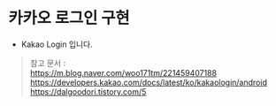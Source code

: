 # 카카오 로그인 구현
* Kakao Login 입니다. <br>
> 참고 문서 : <br>
https://m.blog.naver.com/woo171tm/221459407188 <br>
https://developers.kakao.com/docs/latest/ko/kakaologin/android <br>
https://dalgoodori.tistory.com/5
